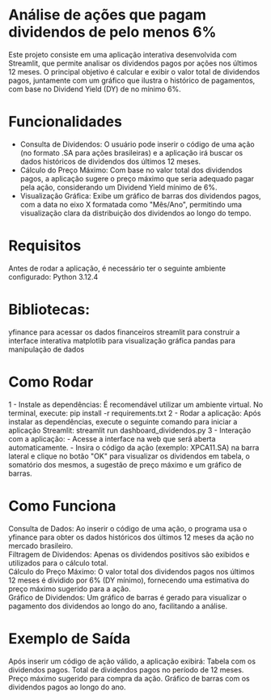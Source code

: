 # Análise de ações que pagam dividendos de pelo menos 6%
Este projeto consiste em uma aplicação interativa desenvolvida com Streamlit, que permite analisar os dividendos pagos por ações nos últimos 12 meses. 
O principal objetivo é calcular e exibir o valor total de dividendos pagos, juntamente com um gráfico que ilustra o histórico de pagamentos, com base no Dividend Yield (DY) de no mínimo 6%.
# Funcionalidades
  - Consulta de Dividendos: O usuário pode inserir o código de uma ação (no formato .SA para ações brasileiras) e a aplicação irá buscar os dados históricos de dividendos dos últimos 12 meses.
  -  Cálculo do Preço Máximo: Com base no valor total dos dividendos pagos, a aplicação sugere o preço máximo que seria adequado pagar pela ação, considerando um Dividend Yield mínimo de 6%.
  - Visualização Gráfica: Exibe um gráfico de barras dos dividendos pagos, com a data no eixo X formatada como "Mês/Ano", permitindo uma visualização clara da distribuição dos dividendos ao longo do tempo.
# Requisitos
  Antes de rodar a aplicação, é necessário ter o seguinte ambiente configurado:
  Python 3.12.4
# Bibliotecas:
  yfinance para acessar os dados financeiros
  streamlit para construir a interface interativa
  matplotlib para visualização gráfica
  pandas para manipulação de dados
# Como Rodar
  1 - Instale as dependências: É recomendável utilizar um ambiente virtual. No terminal, execute: pip install -r requirements.txt
  2 - Rodar a aplicação: Após instalar as dependências, execute o seguinte comando para iniciar a aplicação Streamlit: streamlit run dashboard_dividendos.py
  3 - Interação com a aplicação:
      - Acesse a interface na web que será aberta automaticamente.
      - Insira o código da ação (exemplo: XPCA11.SA) na barra lateral e clique no botão "OK" para visualizar os dividendos em tabela, o somatório dos mesmos, a sugestão de preço máximo e um gráfico de barras.
# Como Funciona
  Consulta de Dados: Ao inserir o código de uma ação, o programa usa o yfinance para obter os dados históricos dos últimos 12 meses da ação no mercado brasileiro.  
  Filtragem de Dividendos: Apenas os dividendos positivos são exibidos e utilizados para o cálculo total.  
  Cálculo do Preço Máximo: O valor total dos dividendos pagos nos últimos 12 meses é dividido por 6% (DY mínimo), fornecendo uma estimativa do preço máximo sugerido para a ação.  
  Gráfico de Dividendos: Um gráfico de barras é gerado para visualizar o pagamento dos dividendos ao longo do ano, facilitando a análise.
# Exemplo de Saída
  Após inserir um código de ação válido, a aplicação exibirá:
    Tabela com os dividendos pagos.
    Total de dividendos pagos no período de 12 meses.
    Preço máximo sugerido para compra da ação.
    Gráfico de barras com os dividendos pagos ao longo do ano.
